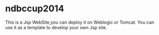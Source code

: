 ndbccup2014
===========
This is a Jsp WebSite,you can deploy it on Weblogic or Tomcat.
You can use it as a template to develop your own Jsp site.
